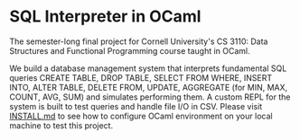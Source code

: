# SQL Interpreter in OCaml

The semester-long final project for Cornell University's CS 3110: 
Data Structures and Functional Programming course taught in OCaml.

We build a database management system that interprets fundamental SQL queries
CREATE TABLE, DROP TABLE, SELECT FROM WHERE, INSERT INTO, ALTER TABLE, 
DELETE FROM, UPDATE, AGGREGATE (for MIN, MAX, COUNT, AVG, SUM) 
and simulates performing them. A custom REPL for the system is built to test 
queries and handle file I/O in CSV. Please visit [INSTALL.md](INSTALL.md) 
to see how to configure OCaml environment on your local machine to test this project.
